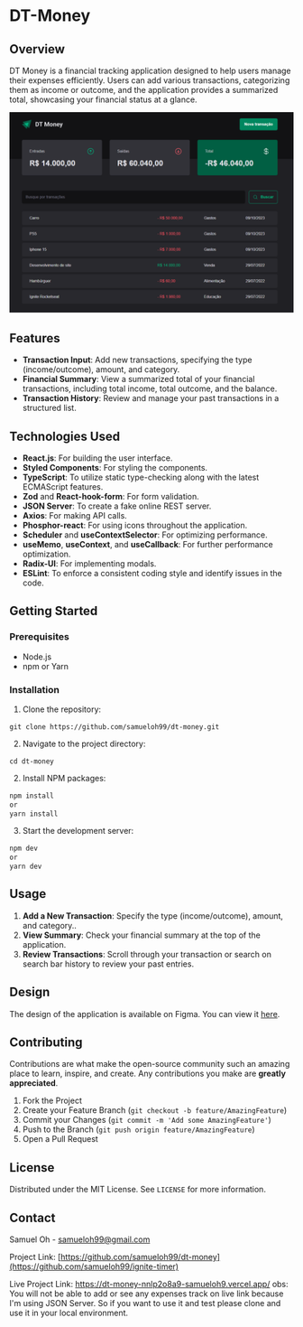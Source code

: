 # DT-Money

## Overview

DT Money is a financial tracking application designed to help users manage their expenses efficiently. Users can add various transactions, categorizing them as income or outcome, and the application provides a summarized total, showcasing your financial status at a glance.

![DT-Money Preview](./src/assets/preview.png)

## Features

- **Transaction Input**: Add new transactions, specifying the type (income/outcome), amount, and category.
- **Financial Summary**: View a summarized total of your financial transactions, including total income, total outcome, and the balance.
- **Transaction History**: Review and manage your past transactions in a structured list.

## Technologies Used

- **React.js**: For building the user interface.
- **Styled Components**: For styling the components.
- **TypeScript**: To utilize static type-checking along with the latest ECMAScript features.
- **Zod** and **React-hook-form**: For form validation.
- **JSON Server**: To create a fake online REST server.
- **Axios**: For making API calls.
- **Phosphor-react**: For using icons throughout the application.
- **Scheduler** and **useContextSelector**: For optimizing performance.
- **useMemo**, **useContext**, and **useCallback**: For further performance optimization.
- **Radix-UI**: For implementing modals.
- **ESLint**: To enforce a consistent coding style and identify issues in the code.

## Getting Started

### Prerequisites

- Node.js
- npm or Yarn

### Installation

1. Clone the repository:

```
git clone https://github.com/samueloh99/dt-money.git
```

2. Navigate to the project directory:

```
cd dt-money
```

2. Install NPM packages:

```
npm install
or
yarn install
```

3. Start the development server:

```
npm dev
or
yarn dev
```

## Usage

1. **Add a New Transaction**: Specify the type (income/outcome), amount, and category..
2. **View Summary**: Check your financial summary at the top of the application.
3. **Review Transactions**: Scroll through your transaction or search on search bar history to review your past entries.

## Design

The design of the application is available on Figma. You can view it [here](<https://www.figma.com/file/sJWUVuIyZvPdyzZFie2TU3/DT-Money-(Community)?type=design&node-id=0-1&mode=design&t=OhEUOVwrBtSLILKX-0>).

## Contributing

Contributions are what make the open-source community such an amazing place to learn, inspire, and create. Any contributions you make are **greatly appreciated**.

1. Fork the Project
2. Create your Feature Branch (`git checkout -b feature/AmazingFeature`)
3. Commit your Changes (`git commit -m 'Add some AmazingFeature'`)
4. Push to the Branch (`git push origin feature/AmazingFeature`)
5. Open a Pull Request

## License

Distributed under the MIT License. See `LICENSE` for more information.

## Contact

Samuel Oh - [samueloh99@gmail.com](mailto:samueloh99@gmail.com)

Project Link: [https://github.com/samueloh99/dt-money](https://github.com/samueloh99/ignite-timer)

Live Project Link: https://dt-money-nnlp2o8a9-samueloh9.vercel.app/
obs: You will not be able to add or see any expenses track on live link because I'm using JSON Server. So if you want to use it and test please clone and use it in your local environment.
